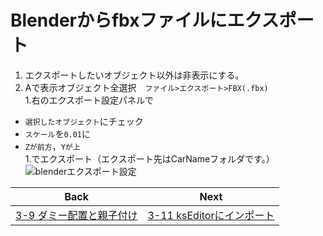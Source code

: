 # Blenderからfbxファイルにエクスポート
1. エクスポートしたいオブジェクト以外は非表示にする。  
1. Aで表示オブジェクト全選択　`ファイル>エクスポート>FBX(.fbx)`  
1.右のエクスポート設定パネルで  
  - `選択したオブジェクト`にチェック  
  - `スケール`を`0.01`に  
  - `Zが前方`，`Yが上`  
1.でエクスポート（エクスポート先はCarNameフォルダです。）
![blenderエクスポート設定](https://user-images.githubusercontent.com/81402033/138589753-8d1521b7-b3f5-4d12-ba64-c48bfdd86aa1.png)


| Back | Next |
|:---:|:---:|
| [3-9 ダミー配置と親子付け](https://github.com/JSAE-ARCHIVES/MOD-Tutorial/blob/main/3%E7%AB%A0%203D%E3%83%A2%E3%83%87%E3%83%AB%E3%81%AE%E4%BD%9C%E6%88%90/3-9%20%E3%83%80%E3%83%9F%E3%83%BC%E9%85%8D%E7%BD%AE%E3%81%A8%E8%A6%AA%E5%AD%90%E4%BB%98%E3%81%91.md) | [3-11 ksEditorにインポート](https://github.com/JSAE-ARCHIVES/MOD-Tutorial/blob/main/3%E7%AB%A0%203D%E3%83%A2%E3%83%87%E3%83%AB%E3%81%AE%E4%BD%9C%E6%88%90/3-11%20ksEditor%E3%81%AB%E3%82%A4%E3%83%B3%E3%83%9D%E3%83%BC%E3%83%88.md) |
